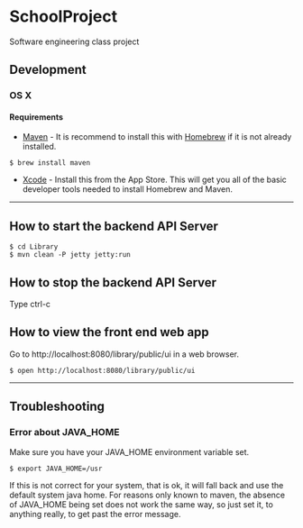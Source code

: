 # SchoolProject
Software engineering class project



## Development
### OS X
#### Requirements
- [Maven][maven] - It is recommend to install this with [Homebrew][homebrew] if
  it is not already installed.

```shell
$ brew install maven
```

- [Xcode][xcode] - Install this from the App Store.  This will get you all of
  the basic developer tools needed to install Homebrew and Maven.


--------------------------------------------------------------------------------


## How to start the backend API Server

```shell
$ cd Library
$ mvn clean -P jetty jetty:run
```


## How to stop the backend API Server
Type ctrl-c


## How to view the front end web app
Go to http://localhost:8080/library/public/ui in a web browser.

```shell
$ open http://localhost:8080/library/public/ui
```


--------------------------------------------------------------------------------


## Troubleshooting
### Error about JAVA_HOME
Make sure you have your JAVA_HOME environment variable set.

```shell
$ export JAVA_HOME=/usr
```

If this is not correct for your system, that is ok, it will fall back and use
the default system java home.  For reasons only known to maven, the absence of
JAVA_HOME being set does not work the same way, so just set it, to anything
really, to get past the error message.




[homebrew]: http://brew.sh
[maven]: https://maven.apache.org
[xcode]: https://itunes.apple.com/us/app/xcode/id497799835?mt=12
